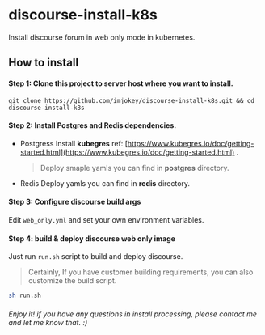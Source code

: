 # discourse-install-k8s

Install discourse forum in web only mode in kubernetes.

## How to install

#### Step 1: Clone this project to server host where you want to install.

```shell
git clone https://github.com/imjokey/discourse-install-k8s.git && cd discourse-install-k8s
```

#### Step 2:  Install Postgres and Redis dependencies.

-  Postgress
  Install **kubegres**  ref:  [https://www.kubegres.io/doc/getting-started.html](https://www.kubegres.io/doc/getting-started.html) .
    > Deploy smaple yamls you can find in **postgres** directory. 

-  Redis
  Deploy yamls you can find in **redis** directory.

#### Step 3:  Configure  discourse build args

Edit `web_only.yml` and set your own environment variables.

#### Step 4:  build & deploy  discourse web only image

Just run `run.sh` script to build and deploy discourse.

> Certainly,  If you have customer  building requirements,  you can  also customize the build script. 

```sh
sh run.sh 
```

###### Enjoy it! if you have any questions  in install processing, please contact me and let me know that. :)









